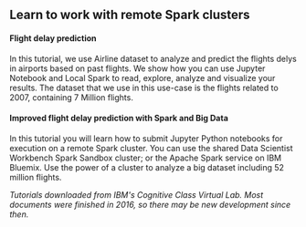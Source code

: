 
## Learn to work with remote Spark clusters 

#### Flight delay prediction 

In this tutorial, we use Airline dataset to analyze and predict the flights delys in airports based on past flights. We show how you can use Jupyter Notebook and Local Spark to read, explore, analyze and visualize your results. The dataset that we use in this use-case is the flights related to 2007, containing 7 Million flights. 

#### Improved flight delay prediction with Spark and Big Data

In this tutorial you will learn how to submit Jupyter Python notebooks for execution on a remote Spark cluster. You can use the shared Data Scientist Workbench Spark Sandbox cluster; or the Apache Spark service on IBM Bluemix. Use the power of a cluster to analyze a big dataset including 52 million flights. 

*Tutorials downloaded from IBM's Cognitive Class Virtual Lab. Most documents were finished in 2016, so there may be new development since then.* 

